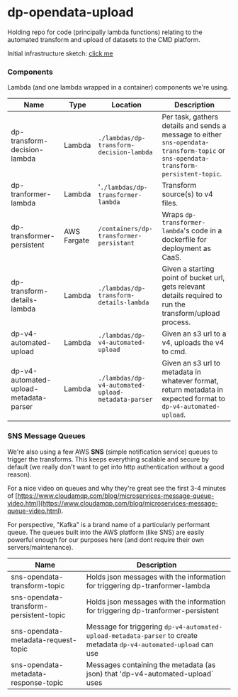 
# dp-opendata-upload

Holding repo for code (principally lambda functions) relating to the automated transform and upload of datasets to the CMD platform.

Initial infrastructure sketch: [click me](https://github.com/ONS-OpenData/dp-opendata-upload/blob/main/documentation/opendatatransformupload.png)


### Components

Lambda (and one lambda wrapped in a container) components we're using.

| Name | Type | Location | Description |
| ---- | ---- | -------- | ----------- |
| dp-transform-decision-lambda | Lambda | `./lambdas/dp-transform-decision-lambda` | Per task, gathers details and sends a message to either `sns-opendata-transform-topic` or `sns-opendata-transform-persistent-topic`. |
| dp-tranformer-lambda | Lambda | '`./lambdas/dp-transformer-lambda` | Transform source(s) to v4 files. |
| dp-transformer-persistent | AWS Fargate | `/containers/dp-transformer-persistant` | Wraps `dp-transformer-lambda`'s code in a dockerfile for deployment as CaaS. |
| dp-transform-details-lambda | Lambda | `./lambdas/dp-transform-details-lambda` | Given a starting point of  bucket url, gets relevant details required to run the transform/upload process. |
| dp-v4-automated-upload | Lambda | `./lambdas/dp-v4-automated-upload` | Given an s3 url to a v4, uploads the v4 to cmd. |
| dp-v4-automated-upload-metadata-parser | Lambda | `./lambdas/dp-v4-automated-upload-metadata-parser` | Given an s3 url to metadata in whatever format, return metadata in expected format to `dp-v4-automated-upload`. |

### SNS Message Queues

We're also using a few AWS **SNS** (simple notification service) queues to trigger the transforms. This keeps everything scalable and secure by default (we really don't want to get into http authentication without a good reason).

For a nice video on queues and why they're great see the first 3-4 minutes of [https://www.cloudamqp.com/blog/microservices-message-queue-video.html](https://www.cloudamqp.com/blog/microservices-message-queue-video.html).

For perspective, "Kafka" is a brand name of a particularly performant queue. The queues built into the AWS platform (like SNS) are easily powerful enough for our purposes here (and dont require their own servers/maintenance).
 
| Name | Description |
| ---- | ----------- |
| sns-opendata-transform-topic | Holds json messages with the information for triggering dp-tranformer-lambda |
| sns-opendata-transform-persistent-topic | Holds json messages with the information for triggering dp-tranformer-persistent |
| sns-opendata-metadata-request-topic | Message for triggering `dp-v4-automated-upload-metadata-parser` to create metadata `dp-v4-automated-upload` can use |
| sns-opendata-metadata-response-topic | Messages containing the metadata (as json) that 'dp-v4-automated-upload` uses |
